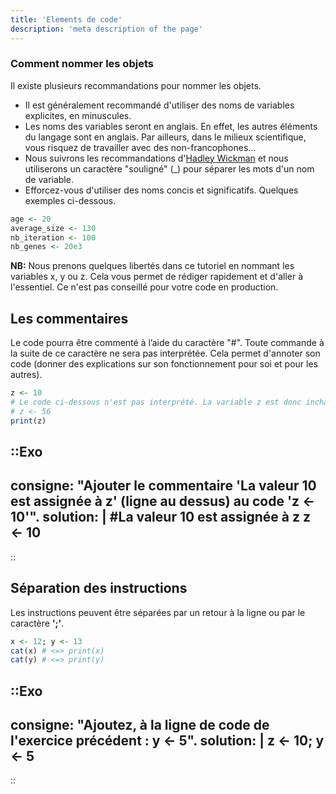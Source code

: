 ```yaml
---
title: 'Elements de code'
description: 'meta description of the page'
---
```

### Comment nommer les objets

Il existe plusieurs recommandations pour nommer les objets.

- Il est généralement recommandé d'utiliser des noms de variables explicites, en minuscules. 
- Les noms des variables seront en anglais. En effet, les autres éléments du langage sont en anglais.  Par ailleurs, dans le milieux scientifique, vous risquez de travailler avec des non-francophones...
- Nous suivrons les recommandations d'[Hadley Wickman](http://adv-r.had.co.nz/Style.html) et nous utiliserons un caractère "souligné" (_) pour séparer les mots d'un nom de variable. 
- Efforcez-vous d'utiliser des noms concis et significatifs. Quelques exemples ci-dessous.

```r
age <- 20
average_size <- 130
nb_iteration <- 100
nb_genes <- 20e3
```

**NB:** Nous prenons quelques libertés dans ce tutoriel en nommant les variables x, y ou z. Cela vous permet de rédiger rapidement et d'aller à l'essentiel. Ce n'est pas conseillé pour votre code en production.

## Les commentaires

Le code pourra être commenté à l’aide du caractère "#". Toute commande à la suite de ce caractère ne sera pas interprétée. Cela permet d'annoter son code (donner des explications sur son fonctionnement pour soi et pour les autres).

```r
z <- 10
# Le code ci-dessous n'est pas interprété. La variable z est donc inchangée.
# z <- 56
print(z)
```

::Exo
---
consigne: "Ajouter le commentaire 'La valeur 10 est assignée à z' (ligne au dessus) au code 'z <- 10'".
solution: |
    #La valeur 10 est assignée à z
    z <- 10
---
::


## Séparation des instructions

Les instructions peuvent être séparées par un retour à la ligne ou par le caractère **';'**.

```r
x <- 12; y <- 13
cat(x) # <=> print(x)
cat(y) # <=> print(y)
```

::Exo
---
consigne: "Ajoutez, à la ligne de code de l'exercice précédent : y <- 5".
solution: |
    z <- 10; y <- 5
---
::
